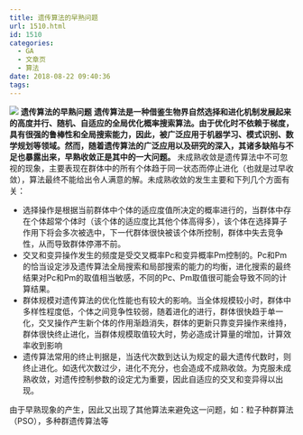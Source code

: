 ```yaml
---
title: 遗传算法的早熟问题
url: 1510.html
id: 1510
categories:
  - GA
  - 文章页
  - 算法
date: 2018-08-22 09:40:36
tags:
---
```


![](http://47.100.4.8/wp-content/uploads/2018/08/QQ图片20180822093955.png) **遗传算法的早熟问题** **遗传算法是一种借鉴生物界自然选择和进化机制发展起来的高度并行、随机、自适应的全局优化概率搜索算法。由于优化时不依赖于梯度，具有很强的鲁棒性和全局搜索能力，因此，被广泛应用于机器学习、模式识别、数学规划等领域。然而，随着遗传算法的广泛应用以及研究的深入，其诸多缺陷与不足也暴露出来，早熟收敛正是其中的一大问题。** 未成熟收敛是遗传算法中不可忽视的现象，主要表现在群体中的所有个体趋于同一状态而停止进化（也就是过早收敛），算法最终不能给出令人满意的解。未成熟收敛的发生主要和下列几个方面有关：

*   选择操作是根据当前群体中个体的适应度值所决定的概率进行的，当群体中存在个体超常个体时（该个体的适应度比其他个体高得多），该个体在选择算子作用下将会多次被选中，下一代群体很快被该个体所控制，群体中失去竞争性，从而导致群体停滞不前。
*   交叉和变异操作发生的频度是受交叉概率Pc和变异概率Pm控制的。Pc和Pm的恰当设定涉及遗传算法全局搜索和局部搜索的能力的均衡，进化搜索的最终结果对Pc和Pm的取值相当敏感，不同的Pc、Pm取值很可能会导致不同的计算结果。
*   群体规模对遗传算法的优化性能也有较大的影响。当全体规模较小时，群体中多样性程度低，个体之间竞争性较弱，随着进化的进行，群体很快趋于单一化，交叉操作产生新个体的作用渐趋消失，群体的更新只靠变异操作来维持，群体很快终止进化，当群体规模取值较大时，势必造成计算量的增加，计算效率收到影响
*   遗传算法常用的终止判据是，当迭代次数到达认为规定的最大遗传代数时，则终止进化。如迭代次数过少，进化不充分，也会造成不成熟收敛。为克服未成熟收敛，对遗传控制参数的设定尤为重要，因此自适应的交叉和变异得以出现。

由于早熟现象的产生，因此又出现了其他算法来避免这一问题，如：粒子种群算法（PSO），多种群遗传算法等